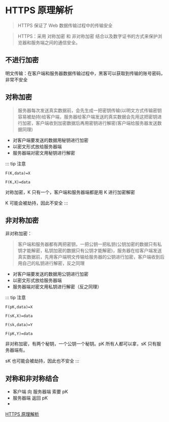# HTTPS 原理解析

> HTTPS 保证了 Web 数据传输过程中的传输安全

> HTTPS：采用 对称加密 和 非对称加密 结合以及数字证书的方式来保护浏览器和服务端之间的通信安全。

## 不进行加密

明文传输：在客户端和服务器数据传输过程中，黑客可以获取到传输的账号密码，非常不安全

## 对称加密

> 服务器每次发送真实数据前，会先生成一把密钥传输(以明文方式传输密钥容易被劫持)给客户端，服务器给客户端发送的真实数据会先用这把密钥进行加密，客户端收到加密数据后再用密钥进行解密(客户端给服务器发送数据同理)

- 对客户端要发送的数据用秘钥进行加密
- 以密文形式放给服务器端
- 服务器端对密文用秘钥进行解密

::: tip 注意

`F(K,data)=X`

`F(K,X)=data`

对称加密，K 只有一个，客户端和服务器端都是用 K 进行加密解密

K 可能会被劫持，因此不安全
:::

## 非对称加密

非对称加密：

> 客户端和服务器都有两把密钥，一把公钥一把私钥(公钥加密的数据只有私钥才能解密，私钥加密的数据只有公钥才能解密)，服务器在给客户端发送真实数据前，先用客户端明文传输给服务器的公钥进行加密，客户端收到后用自己的私钥进行解密，反之同理

- 对客户端要发送的数据用公钥进行加密
- 以密文形式放给服务器端
- 服务器端对密文用私钥进行解密（反之同理）

::: tip 注意

`F(pK,data)=X`

`F(sK,X)=data`

`F(sk,data)=Y`

`F(pK,Y)=data`

非对称加密，有两个秘钥，一个公钥一个秘钥。pK 所有人都可以拿，sK 只有服务器端有。

sK 也可能会被劫持，因此也不安全
:::

## 对称和非对称结合

- 客户端 向 服务器端 索要 pK
- 服务器端 返回 pK
-

[HTTPS 原理解析](https://www.bilibili.com/video/BV1w4411m7GL?)
